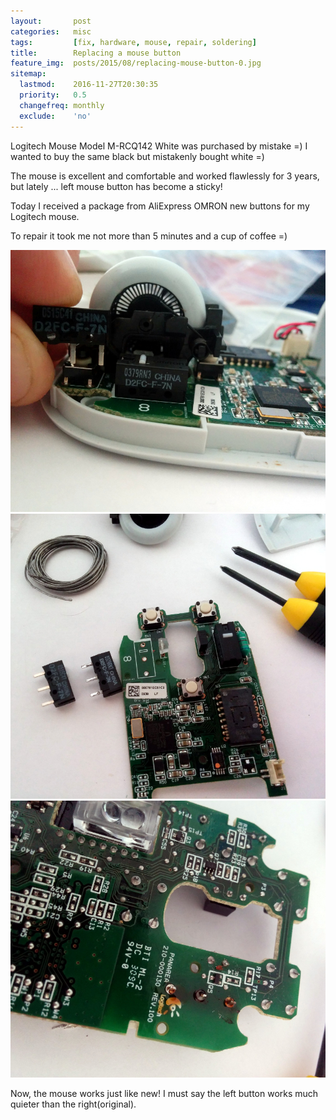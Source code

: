 ```yaml
---
layout:       post
categories:   misc
tags:         [fix, hardware, mouse, repair, soldering]
title:        Replacing a mouse button
feature_img:  posts/2015/08/replacing-mouse-button-0.jpg
sitemap:
  lastmod:    2016-11-27T20:30:35
  priority:   0.5
  changefreq: monthly
  exclude:    'no'
---
```


Logitech Mouse Model M-RCQ142 White was purchased by mistake =) I wanted to buy the same black but mistakenly bought white =)

The mouse is excellent and comfortable and worked flawlessly for 3 years, but lately ... left mouse button has become a sticky!

Today I received a package from AliExpress OMRON new buttons for my Logitech mouse.

To repair it took me not more than 5 minutes and a cup of coffee =)

![](/assets/posts/2015/08/replacing-mouse-button-1.jpg)
![](/assets/posts/2015/08/replacing-mouse-button-2.jpg)
![](/assets/posts/2015/08/replacing-mouse-button-3.jpg)

Now, the mouse works just like new! I must say the left button works much quieter than the right(original).